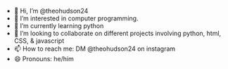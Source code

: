 - 👋 Hi, I’m @theohudson24
- 👀 I’m interested in computer programming.
- 🌱 I’m currently learning python
- 💞️ I’m looking to collaborate on different projects involving python, html, CSS, & javascript
- 📫 How to reach me: DM @theohudson24 on instagram
- 😄 Pronouns: he/him

<!---
theohudson24/theohudson24 is a ✨ special ✨ repository because its `README.md` (this file) appears on your GitHub profile.
You can click the Preview link to take a look at your changes.
--->

